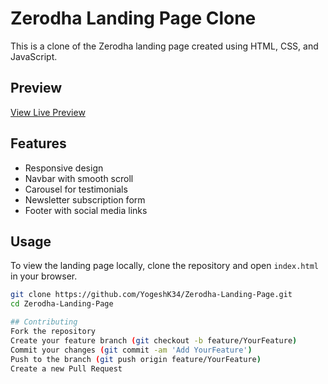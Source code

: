 # Zerodha Landing Page Clone

This is a clone of the Zerodha landing page created using HTML, CSS, and JavaScript.

## Preview

[View Live Preview](https://yogeshk34.github.io/Zerodha-Landing-Page/)

## Features

- Responsive design
- Navbar with smooth scroll
- Carousel for testimonials
- Newsletter subscription form
- Footer with social media links

## Usage

To view the landing page locally, clone the repository and open `index.html` in your browser.

```bash
git clone https://github.com/YogeshK34/Zerodha-Landing-Page.git
cd Zerodha-Landing-Page

## Contributing
Fork the repository
Create your feature branch (git checkout -b feature/YourFeature)
Commit your changes (git commit -am 'Add YourFeature')
Push to the branch (git push origin feature/YourFeature)
Create a new Pull Request
